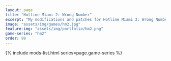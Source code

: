 ```yaml
---
layout: page
title: "Hotline Miami 2: Wrong Number"
excerpt: "My modifications and patches for Hotline Miami 2: Wrong Number: XP Support Patch."
image: "assets/img/games/hm2.jpg"
feature-img: "assets/img/portfolio/hm2.png"
game-series: "hm2"
order: 99
---
```


{% include mods-list.html series=page.game-series %}